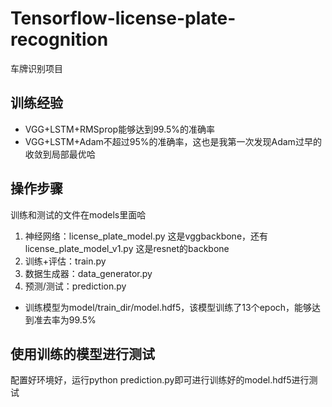 # Tensorflow-license-plate-recognition

车牌识别项目

## 训练经验

+ VGG+LSTM+RMSprop能够达到99.5%的准确率
+ VGG+LSTM+Adam不超过95%的准确率，这也是我第一次发现Adam过早的收敛到局部最优哈

## 操作步骤

训练和测试的文件在models里面哈


1. 神经网络：license_plate_model.py 这是vggbackbone，还有license_plate_model_v1.py 这是resnet的backbone
2. 训练+评估：train.py
3. 数据生成器：data_generator.py
4. 预测/测试：prediction.py

* 训练模型为model/train_dir/model.hdf5，该模型训练了13个epoch，能够达到准去率为99.5%


## 使用训练的模型进行测试

配置好环境好，运行python prediction.py即可进行训练好的model.hdf5进行测试